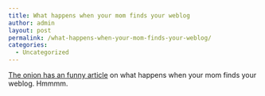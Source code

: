 ```yaml
---
title: What happens when your mom finds your weblog
author: admin
layout: post
permalink: /what-happens-when-your-mom-finds-your-weblog/
categories:
  - Uncategorized
---
```

[The onion has an funny article][1] on what happens when your mom finds your weblog. Hmmmm.

 [1]: http://www.theonion.com/3944/news3.html